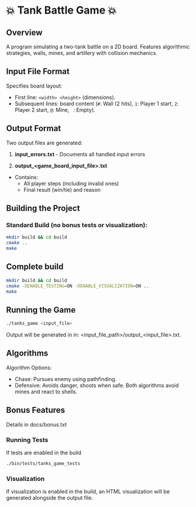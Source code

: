 # 💥 Tank Battle Game 💥

## Overview

A program simulating a two-tank battle on a 2D board. 
Features algorithmic strategies, walls, mines, and artillery with collision
mechanics.

## Input File Format

Specifies board layout:

* First line: `<width> <height>` (dimensions).
* Subsequent lines: board content (`#`: Wall (2 hits), `1`: Player 1 start, `2`: Player 2 start, `@`: Mine, ` `: Empty).

## Output Format

Two output files are generated:

1. **input_errors.txt** - Documents all handled input errors

2. **output_<game_board_input_file>.txt**
  * Contains:
    * All player steps (including invalid ones)
    * Final result (win/tie) and reason

## Building the Project

### Standard Build (no bonus tests or visualization):

```bash
mkdir build && cd build
cmake ..
make
```

## Complete build
```bash
mkdir build && cd build
cmake -DENABLE_TESTING=ON -DENABLE_VISUALIZATION=ON ..
make
```

## Running the Game
```bash
./tanks_game <input_file>
```
Output will be generated in in: <input_file_path>/output_<input_file>.txt.

## Algorithms
Algorithm Options:
* Chase: Pursues enemy using pathfinding.
* Defensive: Avoids danger, shoots when safe.
Both algorithms avoid mines and react to shells.

## Bonus Features
Details in docs/bonus.txt

### Running Tests
If tests are enabled in the build
```bash
./bin/tests/tanks_game_tests
```

### Visualization
If visualization is enabled in the build, an HTML visualization will be generated alongside the output file.